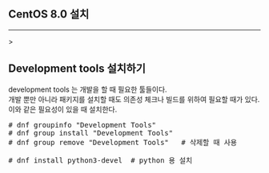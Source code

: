 ## CentOS 8.0 설치


<hr>>

## Development tools 설치하기

development tools 는 개발을 할 때 필요한 툴들이다.<br>
개발 뿐만 아니라 패키지를 설치할 때도 의존성 체크나 빌드를 위하여 필요할 때가 있다.<br>
이와 같은 필요성이 있을 때 설치한다.

<pre>
# dnf groupinfo "Development Tools"
# dnf group install "Development Tools"
# dnf group remove "Development Tools"   # 삭제할 때 사용

# dnf install python3-devel  # python 용 설치
</pre>

